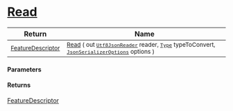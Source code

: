 # [Read](./NetCoreFeatureDescriptorConverter-100664184.md)



| Return | Name | 
| --- | --- | 
| <sub>[FeatureDescriptor](./../../../FeatureDescriptor.md)</sub> | <sub>[Read](./NetCoreFeatureDescriptorConverter-100664184.md) ( out [`Utf8JsonReader`](https://docs.microsoft.com/en-us/dotnet/api/System.Text.Json.Utf8JsonReader) reader, [`Type`](https://docs.microsoft.com/en-us/dotnet/api/System.Type) typeToConvert, [`JsonSerializerOptions`](https://docs.microsoft.com/en-us/dotnet/api/System.Text.Json.JsonSerializerOptions) options )</sub> | 


#### Parameters

#### Returns
[FeatureDescriptor](./../../../FeatureDescriptor.md)<br>
